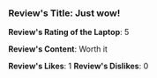 ### Review's Title: Just wow!

**Review's Rating of the Laptop**: 5

**Review's Content**:
Worth it

**Review's Likes**: 1
**Review's Dislikes**: 0
